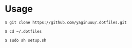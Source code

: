 # Usage
```
$ git clone https://github.com/yaginuuu/.dotfiles.git
```

```
$ cd ~/.dotfiles
```

```
$ sudo sh setup.sh
```




